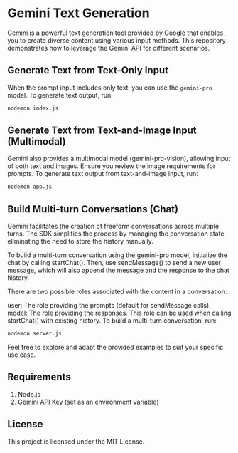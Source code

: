 # Gemini Text Generation

Gemini is a powerful text generation tool provided by Google that enables you to create diverse content using various input methods. This repository demonstrates how to leverage the Gemini API for different scenarios.

## Generate Text from Text-Only Input

When the prompt input includes only text, you can use the `gemini-pro` model. To generate text output, run:

```bash
nodemon index.js
```
## Generate Text from Text-and-Image Input (Multimodal)
Gemini also provides a multimodal model (gemini-pro-vision), allowing input of both text and images. Ensure you review the image requirements for prompts. To generate text output from text-and-image input, run:

```bash
nodemon app.js
```
## Build Multi-turn Conversations (Chat)
Gemini facilitates the creation of freeform conversations across multiple turns. The SDK simplifies the process by managing the conversation state, eliminating the need to store the history manually.

To build a multi-turn conversation using the gemini-pro model, initialize the chat by calling startChat(). Then, use sendMessage() to send a new user message, which will also append the message and the response to the chat history.

There are two possible roles associated with the content in a conversation:

user: The role providing the prompts (default for sendMessage calls).
model: The role providing the responses. This role can be used when calling startChat() with existing history.
To build a multi-turn conversation, run:
```bash
nodemon server.js
```
Feel free to explore and adapt the provided examples to suit your specific use case.

## Requirements
1. Node.js
2. Gemini API Key (set as an environment variable)
## License
This project is licensed under the MIT License.
